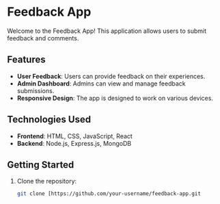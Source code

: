 # Feedback App

Welcome to the Feedback App! This application allows users to submit feedback and comments.

## Features

- **User Feedback**: Users can provide feedback on their experiences.
- **Admin Dashboard**: Admins can view and manage feedback submissions.
- **Responsive Design**: The app is designed to work on various devices.

## Technologies Used

- **Frontend**: HTML, CSS, JavaScript, React
- **Backend**: Node.js, Express.js, MongoDB


## Getting Started

1. Clone the repository:

   ```bash
   git clone [https://github.com/your-username/feedback-app.git
